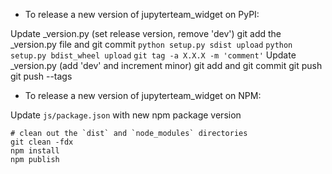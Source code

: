- To release a new version of jupyterteam_widget on PyPI:

Update _version.py (set release version, remove 'dev')
git add the _version.py file and git commit
`python setup.py sdist upload`
`python setup.py bdist_wheel upload`
`git tag -a X.X.X -m 'comment'`
Update _version.py (add 'dev' and increment minor)
git add and git commit
git push
git push --tags

- To release a new version of jupyterteam_widget on NPM:

Update `js/package.json` with new npm package version

```
# clean out the `dist` and `node_modules` directories
git clean -fdx
npm install
npm publish
```
